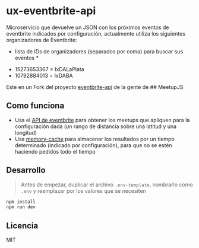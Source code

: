 # ux-eventbrite-api

Microservicio que devuelve un JSON con los próximos eventos de eventbrite indicados por configuración, actualmente utiliza los siguientes organizadores de Eventbrite:
* lista de IDs de organizadores (separados por coma) para buscar sus eventos *
- 15273653367 = IxDALaPlata
- 10792884013 = IxDABA


Este en un Fork del proyecto [eventbrite-api](https://github.com/meetupjs-ar/eventbrite-api) de la gente de ## MeetupJS

## Como funciona

* Usa el [API de eventbrite](https://www.eventbrite.com/developer/v3/) para obtener los meetups que apliquen para la configuración dada (un rango de distancia sobre una latitud y una longitud)
* Usa [memory-cache](https://github.com/ptarjan/node-cache) para almacenar los resultados por un tiempo determinado (indicado por configuración), para que no se estén haciendo pedidos todo el tiempo

## Desarrollo

> Antes de empezar, duplicar el archivo `.env-template`, nombrarlo como `.env` y reemplazar por los valores que se necesiten

```bash
npm install
npm run dev
```

## Licencia

MIT
